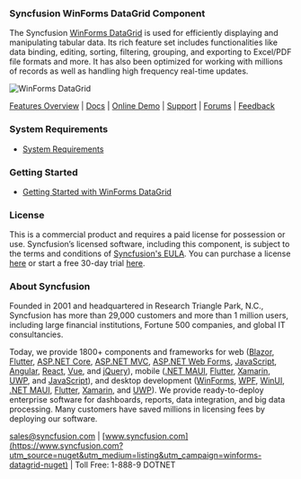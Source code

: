 ### Syncfusion WinForms DataGrid Component
The Syncfusion [WinForms DataGrid](https://www.syncfusion.com/winforms-ui-controls/datagrid?utm_source=nuget&utm_medium=listing&utm_campaign=winforms-datagrid-nuget) is used for efficiently displaying and manipulating tabular data. Its rich feature set includes functionalities like data binding, editing, sorting, filtering, grouping, and exporting to Excel/PDF file formats and more. It has also been optimized for working with millions of records as well as handling high frequency real-time updates.

![WinForms DataGrid](https://cdn.syncfusion.com/nuget-readme/winforms/winforms-datagrid.png)

[Features Overview](https://www.syncfusion.com/winforms-ui-controls/datagrid?utm_source=nuget&utm_medium=listing&utm_campaign=winforms-datagrid-nuget) | [Docs](https://help.syncfusion.com/windowsforms/datagrid/gettingstarted?utm_source=nuget&utm_medium=listing&utm_campaign=winforms-datagrid-nuget) | [Online Demo](https://github.com/syncfusion/winforms-demos?utm_source=nuget&utm_medium=listing&utm_campaign=winforms-datagrid-nuget) | [Support](https://support.syncfusion.com/create?utm_source=nuget&utm_medium=listing&utm_campaign=winforms-datagrid-nuget) | [Forums](https://www.syncfusion.com/forums/windowsforms?utm_source=nuget&utm_medium=listing&utm_campaign=winforms-datagrid-nuget) | [Feedback](https://www.syncfusion.com/feedback/winforms?utm_source=nuget&utm_medium=listing&utm_campaign=winforms-datagrid-nuget)

### System Requirements

* [System Requirements](https://help.syncfusion.com/windowsforms/installation/system-requirements?utm_source=nuget&utm_medium=listing&utm_campaign=winforms-datagrid-nuget)

### Getting Started

* [Getting Started with WinForms DataGrid](https://help.syncfusion.com/windowsforms/datagrid/gettingstarted?utm_source=nuget&utm_medium=listing&utm_campaign=winforms-datagrid-nuget)

### License

This is a commercial product and requires a paid license for possession or use. Syncfusion’s licensed software, including this component, is subject to the terms and conditions of [Syncfusion's EULA](https://www.syncfusion.com/eula/es/?utm_source=nuget&utm_medium=listing&utm_campaign=winforms-datagrid-nuget). You can purchase a license [here](https://www.syncfusion.com/sales/products?utm_source=nuget&utm_medium=listing&utm_campaign=winforms-datagrid-nuget) or start a free 30-day trial [here](https://www.syncfusion.com/account/manage-trials/start-trials?utm_source=nuget&utm_medium=listing&utm_campaign=winforms-datagrid-nuget).

### About Syncfusion

Founded in 2001 and headquartered in Research Triangle Park, N.C., Syncfusion has more than 29,000 customers and more than 1 million users, including large financial institutions, Fortune 500 companies, and global IT consultancies.
 
Today, we provide 1800+ components and frameworks for web ([Blazor](https://www.syncfusion.com/blazor-components?utm_source=nuget&utm_medium=listing&utm_campaign=winforms-datagrid-nuget), [Flutter](https://www.syncfusion.com/flutter-widgets?utm_source=nuget&utm_medium=listing&utm_campaign=winforms-datagrid-nuget), [ASP.NET Core](https://www.syncfusion.com/aspnet-core-ui-controls?utm_source=nuget&utm_medium=listing&utm_campaign=winforms-datagrid-nuget), [ASP.NET MVC](https://www.syncfusion.com/aspnet-mvc-ui-controls?utm_source=nuget&utm_medium=listing&utm_campaign=winforms-datagrid-nuget), [ASP.NET Web Forms](https://www.syncfusion.com/jquery/aspnet-webforms-ui-controls?utm_source=nuget&utm_medium=listing&utm_campaign=winforms-datagrid-nuget), [JavaScript](https://www.syncfusion.com/javascript-ui-controls?utm_source=nuget&utm_medium=listing&utm_campaign=winforms-datagrid-nuget), [Angular](https://www.syncfusion.com/angular-ui-components?utm_source=nuget&utm_medium=listing&utm_campaign=winforms-datagrid-nuget), [React](https://www.syncfusion.com/react-ui-components?utm_source=nuget&utm_medium=listing&utm_campaign=winforms-datagrid-nuget), [Vue](https://www.syncfusion.com/vue-ui-components?utm_source=nuget&utm_medium=listing&utm_campaign=winforms-datagrid-nuget), and [jQuery](https://www.syncfusion.com/jquery-ui-widgets?utm_source=nuget&utm_medium=listing&utm_campaign=winforms-datagrid-nuget)), mobile ([.NET MAUI](https://www.syncfusion.com/maui-controls?utm_source=nuget&utm_medium=listing&utm_campaign=winforms-datagrid-nuget), [Flutter](https://www.syncfusion.com/flutter-widgets?utm_source=nuget&utm_medium=listing&utm_campaign=winforms-datagrid-nuget), [Xamarin](https://www.syncfusion.com/xamarin-ui-controls?utm_source=nuget&utm_medium=listing&utm_campaign=winforms-datagrid-nuget), [UWP](https://www.syncfusion.com/uwp-ui-controls?utm_source=nuget&utm_medium=listing&utm_campaign=winforms-datagrid-nuget), and [JavaScript](https://www.syncfusion.com/javascript-ui-controls?utm_source=nuget&utm_medium=listing&utm_campaign=winforms-datagrid-nuget)), and desktop development ([WinForms](https://www.syncfusion.com/winforms-ui-controls?utm_source=nuget&utm_medium=listing&utm_campaign=winforms-datagrid-nuget), [WPF](https://www.syncfusion.com/wpf-controls?utm_source=nuget&utm_medium=listing&utm_campaign=winforms-datagrid-nuget), [WinUI](https://www.syncfusion.com/winui-controls?utm_source=nuget&utm_medium=listing&utm_campaign=winforms-datagrid-nuget), [.NET MAUI](https://www.syncfusion.com/maui-controls?utm_source=nuget&utm_medium=listing&utm_campaign=winforms-datagrid-nuget), [Flutter](https://www.syncfusion.com/flutter-widgets?utm_source=nuget&utm_medium=listing&utm_campaign=winforms-datagrid-nuget), [Xamarin](https://www.syncfusion.com/xamarin-ui-controls?utm_source=nuget&utm_medium=listing&utm_campaign=winforms-datagrid-nuget), and [UWP](https://www.syncfusion.com/uwp-ui-controls?utm_source=nuget&utm_medium=listing&utm_campaign=winforms-datagrid-nuget)). We provide ready-to-deploy enterprise software for dashboards, reports, data integration, and big data processing. Many customers have saved millions in licensing fees by deploying our software.

[sales@syncfusion.com](mailto:sales@syncfusion.com?Subject=Syncfusion%20WinForms%20DataGrid-%20NuGet) | [www.syncfusion.com](https://www.syncfusion.com?utm_source=nuget&utm_medium=listing&utm_campaign=winforms-datagrid-nuget) | Toll Free: 1-888-9 DOTNET


